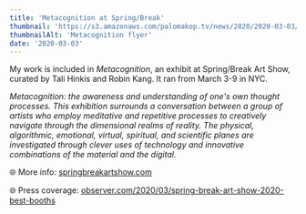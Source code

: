 ```yaml
---
title: 'Metacognition at Spring/Break'
thumbnail: 'https://s3.amazonaws.com/palomakop.tv/news/2020/2020-03-03/metacognition.jpg'
thumbnailAlt: 'Metacognition flyer'
date: '2020-03-03'
---
```


<p>
  My work is included in <i>Metacognition</i>, an exhibit at Spring/Break Art Show, curated by Tali Hinkis and Robin Kang. It ran from March 3-9 in NYC.
  </p>
<p>
<i>Metacognition: the awareness and understanding of one's own thought processes. This exhibition surrounds a conversation between a group of artists who employ meditative and repetitive processes to creatively navigate through the dimensional realms of reality. The physical, algorithmic, emotional, virtual, spiritual, and scientific planes are investigated through clever uses of technology and innovative combinations of the material and the digital.</i>
</p>
<p>
  🌐 More info: <a href="http://www.springbreakartshow.com" rel="noopener" target="_blank">springbreakartshow.com</a>
</p>
<p>
  🌐 Press coverage: <a href="https://observer.com/2020/03/spring-break-art-show-2020-best-booths" rel="noopener" target="_blank">observer.com/2020/03/spring-break-art-show-2020-best-booths</a>
</p>
